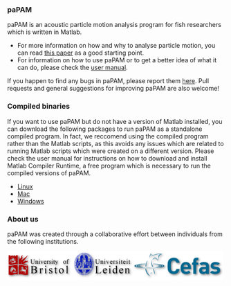 ### paPAM
paPAM is an acoustic particle motion analysis program for fish researchers which is written in Matlab.
- For more information on how and why to analyse particle motion, you can read [this paper](https://www.researchgate.net/publication/292677434_Particle_motion_The_missing_link_in_underwater_acoustic_ecology) as a good starting point.
- For information on how to use paPAM or to get a better idea of what it can do, please check the [user manual](https://raw.githubusercontent.com/RTbecard/paPAM/master/User%20Manual/User%20Manual.pdf).

If you happen to find any bugs in paPAM, please report them [here](https://github.com/RTbecard/paPAM/issues).  Pull requests and general suggestions for improving paPAM are also welcome!

### Compiled binaries

If you want to use paPAM but do not have a version of Matlab installed, you can download the following packages to run paPAM as a standalone compiled program.  In fact, we reccomend using the compiled program rather than the Matlab scripts, as this avoids any issues which are related to running Matlab scripts which were created on a different version.  Please check the user manual for instructions on how to download and install Matlab Compiler Runtime, a free program which is necessary to run the compiled versions of paPAM.

- [Linux](https://raw.githubusercontent.com/RTbecard/paPAM/master/Compiled%20Binaries/MCR_Linux.zip)
- [Mac](https://raw.githubusercontent.com/RTbecard/paPAM/master/Compiled%20Binaries/MCR_Mac.zip)
- [Windows](https://github.com/RTbecard/paPAM/raw/master/Compiled%20Binaries/MCR_PC_0.9.zip)

### About us

paPAM was created through a collaborative effort between individuals from the following institutions.

<img src="User Manual/Uni_logo.png" width="500" />
